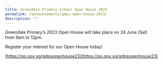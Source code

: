 ```yaml
---
title: Greendale Primary School Open House 2023
permalink: /announcements/gdps-open-house-2023/
description: ""
---
```

Greendale Primary’s 2023 Open House will take place on 24 June (Sat) from 9am to 12pm.   

Register your interest for our Open House today!

[https://go.gov.sg/gdpsopenhouse23](https://go.gov.sg/gdpsopenhouse23)

